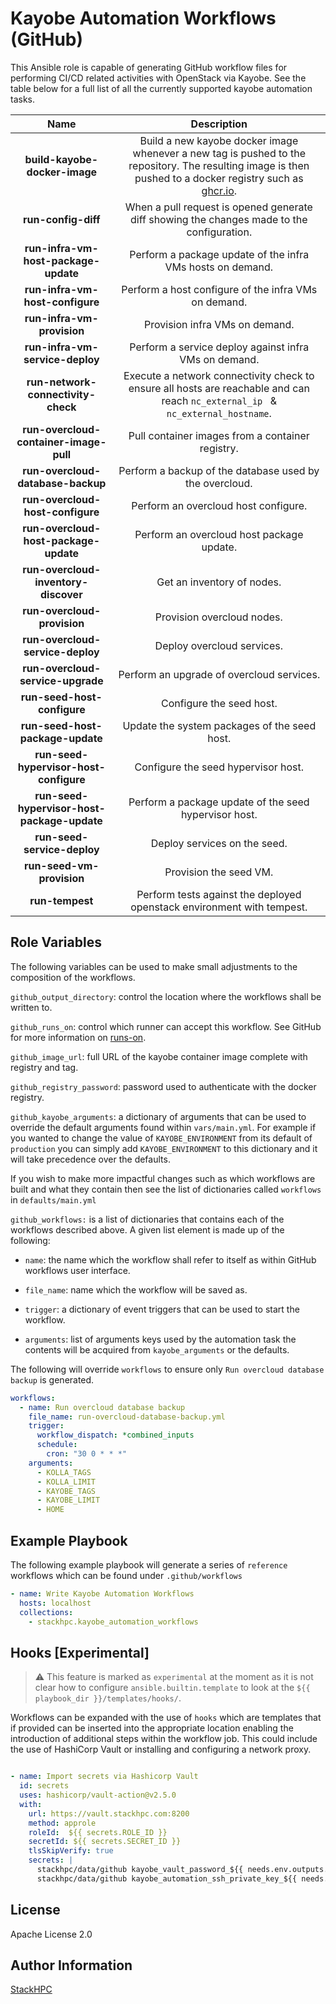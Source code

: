 Kayobe Automation Workflows (GitHub)
=========

This Ansible role is capable of generating GitHub workflow files for performing CI/CD related activities with OpenStack via Kayobe.
See the table below for a full list of all the currently supported kayobe automation tasks.

| **Name** | **Description** |
|:---:|:---:|
| **build-kayobe-docker-image** | Build a new kayobe docker image whenever a new tag is pushed to the repository. The resulting image is then pushed to a docker registry such as [ghcr.io](http://ghcr.io). |
| **run-config-diff** | When a pull request is opened generate diff showing the changes made to the configuration. |
| **run-infra-vm-host-package-update** | Perform a package update of the infra VMs hosts on demand. |
| **run-infra-vm-host-configure** | Perform a host configure of the infra VMs on demand. |
| **run-infra-vm-provision** | Provision infra VMs on demand. |
| **run-infra-vm-service-deploy** | Perform a service deploy against infra VMs on demand. |
| **run-network-connectivity-check** | Execute a network connectivity check to ensure all hosts are reachable and can reach `nc_external_ip ` & `nc_external_hostname`. |
| **run-overcloud-container-image-pull** | Pull container images from a container registry. |
| **run-overcloud-database-backup** | Perform a backup of the database used by the overcloud. |
| **run-overcloud-host-configure** | Perform an overcloud host configure. |
| **run-overcloud-host-package-update** | Perform an overcloud host package update. |
| **run-overcloud-inventory-discover** | Get an inventory of nodes. |
| **run-overcloud-provision** | Provision overcloud nodes. |
| **run-overcloud-service-deploy** | Deploy overcloud services. |
| **run-overcloud-service-upgrade** | Perform an upgrade of overcloud services. |
| **run-seed-host-configure** | Configure the seed host. |
| **run-seed-host-package-update** | Update the system packages of the seed host. |
| **run-seed-hypervisor-host-configure** | Configure the seed hypervisor host. |
| **run-seed-hypervisor-host-package-update** | Perform a package update of the seed hypervisor host. |
| **run-seed-service-deploy** | Deploy services on the seed. |
| **run-seed-vm-provision** | Provision the seed VM. |
| **run-tempest** | Perform tests against the deployed openstack environment with tempest. |

Role Variables
--------------

The following variables can be used to make small adjustments to the composition of the workflows.

`github_output_directory`: control the location where the workflows shall be written to.

`github_runs_on`: control which runner can accept this workflow. See GitHub for more information on [runs-on](https://docs.github.com/en/actions/using-workflows/workflow-syntax-for-github-actions#jobsjob_idruns-on).

`github_image_url`: full URL of the kayobe container image complete with registry and tag.

`github_registry_password`: password used to authenticate with the docker registry.

`github_kayobe_arguments`: a dictionary of arguments that can be used to override the default arguments found within `vars/main.yml`. For example if you wanted to change the value of `KAYOBE_ENVIRONMENT` from its default of `production` you can simply add `KAYOBE_ENVIRONMENT` to this dictionary and it will take precedence over the defaults.

If you wish to make more impactful changes such as which workflows are built and what they contain then see the list of dictionaries called `workflows` in `defaults/main.yml`

`github_workflows:` is a list of dictionaries that contains each of the workflows described above. A given list element is made up of the following:

- `name`: the name which the workflow shall refer to itself as within GitHub workflows user interface.

- `file_name`: name which the workflow will be saved as.

- `trigger`: a dictionary of event triggers that can be used to start the workflow.

- `arguments`: list of arguments keys used by the automation task the contents will be acquired from `kayobe_arguments` or the defaults.

The following will override `workflows` to ensure only `Run overcloud database backup` is generated.

```yaml
workflows:
  - name: Run overcloud database backup
    file_name: run-overcloud-database-backup.yml
    trigger:
      workflow_dispatch: *combined_inputs
      schedule:
        cron: "30 0 * * *"
    arguments:
      - KOLLA_TAGS
      - KOLLA_LIMIT
      - KAYOBE_TAGS
      - KAYOBE_LIMIT
      - HOME
```

Example Playbook
----------------

The following example playbook will generate a series of `reference` workflows which can be found under `.github/workflows`

```yaml
- name: Write Kayobe Automation Workflows
  hosts: localhost
  collections:
    - stackhpc.kayobe_automation_workflows
```

Hooks [Experimental]
--------------------

> :warning: This feature is marked as `experimental` at the moment as it is not clear how to configure `ansible.builtin.template` to look at the `${{ playbook_dir }}/templates/hooks/`.

Workflows can be expanded with the use of `hooks` which are templates that if provided can be inserted into the appropriate location enabling the introduction of additional steps within the workflow job.
This could include the use of HashiCorp Vault or installing and configuring a network proxy.



```yaml

- name: Import secrets via Hashicorp Vault
  id: secrets
  uses: hashicorp/vault-action@v2.5.0
  with:
    url: https://vault.stackhpc.com:8200
    method: approle
    roleId:  ${{ secrets.ROLE_ID }}
    secretId: ${{ secrets.SECRET_ID }}
    tlsSkipVerify: true
    secrets: |
      stackhpc/data/github kayobe_vault_password_${{ needs.env.outputs.environment }} | KAYOBE_VAULT_PASSWORD ;
      stackhpc/data/github kayobe_automation_ssh_private_key_${{ needs.env.outputs.environment }} | KAYOBE_AUTOMATION_SSH_PRIVATE_KEY ;


```

License
-------

Apache License 2.0

Author Information
------------------

[StackHPC](https://www.stackhpc.com/)
